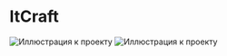# ItCraft
![Иллюстрация к проекту](https://github.com/Sirojjjka/ItCraf/raw/master/src/images/screen1)
![Иллюстрация к проекту](https://github.com/jon/coolproject/raw/master/src/images/screen2)

